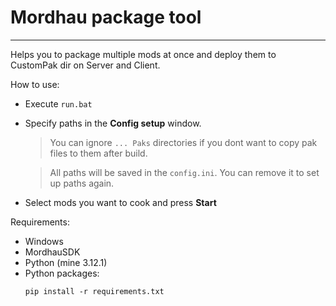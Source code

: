 # Mordhau package tool
---

Helps you to package multiple mods at once and deploy them to CustomPak dir on Server and Client.

How to use:
* Execute `run.bat`
* Specify paths in the **Config setup** window.
    > You can ignore `... Paks` directories if you dont want to copy pak files to them after build.

    > All paths will be saved in the `config.ini`. You can remove it to set up paths again.

* Select mods you want to cook and press **Start**

Requirements:
* Windows
* MordhauSDK
* Python (mine 3.12.1)
* Python packages:
    ```Batch
    pip install -r requirements.txt
    ```